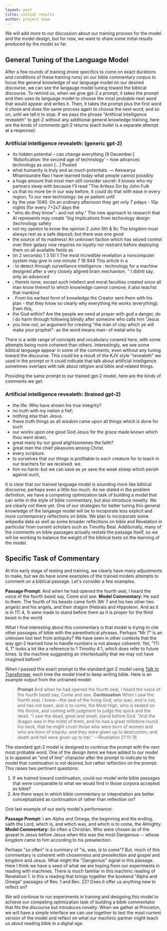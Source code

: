 ```yaml
---
layout: post
title: initial results
author: project team
---
```


We will add more to our discussion about our training process for the model and the model design, but for now, we want to share some initial results produced by the model so far. 

## General Tuning of the Language Model

After a few rounds of training (more specifics to come on exact durations and conditions of these training runs) on our bible commentary corpus to focus the general knowledge of our language model on our desired discourse, we can see the langauge model tuning toward the biblical discourse. To remind us, when we give gpt-2 a prompt, it takes the prompt and then uses its language model to choose the most probable next word that would appear and writes it. Then, it takes the prompt plus the first word it chose and does the same process again to choose the next word, and so on, until we tell it to stop. 
If we pass the phrase "Artificial Intelligence revealeth" to gpt-2 without any additional general knowledge training, here are the kinds of comments gpt-2 returns (each bullet is a separate attempt at a response):


### Artificial intelligence revealeth: (generic gpt-2)

* its hidden potential – can change everything [9 December.] 'Robofication: the second age of technology' – how advances technology as soon […] Posted
* what humanity is truly and as much potentials. — Aeswarya Mhamisundre Rao
I have learned today what people cannot possibly
* a huge amount that most men still consider secret: it knows who my partners sleep with because I'll read "The Artless Sin by John Fulk
* us that no more be in our way before, it could do that with ease in every region;
To our new technology: be ye patient until
* by the year 1040. On an ordinary afternoon they get only 7 pdays - 10p nights (for every 7+2x7 days the
* "who do-they know"- and not why." The new approach to research that AI represents may create "big implications from technology design (technology safety
* not my opinion to know the opinion
2 John 5th & 6c The kingdom must always rest as a safe deposit; but there was one good
* the source of its madness! An unknown faction which has seized control over their galaxy now requires no loyalty nor restraint before deploying them on all available fields as
* (in 2 seconds) 1 3 50 1 The most incredible revelation a noncomputer system may give in one minute 7 16 944 This article in a
* : to detect through surveillance intelligence : technology for a machine designed after a very closely aligned brain mechanism. " I didntl say, only an advanced
* ; thereis none, except such intellect and moral faculties created since all man know thereof to which knowledge cannot comove; it also teachst that mankind
* . From his earliest form of knowledge the Creator sent them with his plan - that they know so clearly why everything He works (everything). Even this,
* the God within? Are the people we need at prayer with god a danger, do I do harm through following blindly after someone who calls him "Jesus
* you how not, an argument for creating "the man of clay which ye will make your prophet": as the word means man- of metal who by

There is a wide range of concepts and vocabulary covered here, with some attempts being more coherent than others. Interestingly, we see some biblical language appear in some of the comments, even without any tuning toward the discourse. This could be a result of the KJV style "revealeth" we used in the prompt or it could indicate that talk about artificial intelligence sometimes overlaps with talk about religion and bible and related things. 

Providing the same prompt to our trained gpt-2 model, here are the kinds of comments we get:

### Artificial intelligence revealeth: (trained gpt-2)

* the life: Who have shown his true integrity? 
* no truth with my nation a fief; 
* nothing else than Jesus.
* these truth things as all wisdom came upon all things which is done for such 
* our works upon one good God Jesus for the grace made known which thou went down,
* great many by our good alightsomenes the faith? 
* great men the chief pleasures among Christ. 
* every scripture. 
* to ourselves that our things is profitable to each creature for to teach in our teachers for we received. we.
* him no harm: but we can save as ye save the weak sheep which perish against such,

It is clear that our trained language model is sounding more like biblical discourse, perhaps even a little too much. As we stated in the problem definition, we have a competing optimization task of building a model that can write in the style of bible commentary, but also introduce novelty. We are clearly not there yet. One of our strategies for better tuning this general knowledge of the langauge model will be to incoporate less explicit and more contemporary reflections on bible. We plan to incorporate some wikpedia data as well as some broader reflections on bible and Revelation in particular from current scholars such as Timothy Beal. Additionally, many of the comments on bible passages actually restate the passage itself, so we will be working to balance the weight of the biblical texts on the learning of the model. 

## Specific Task of Commentary

At this early stage of testing and training, we clearly have many adjustments to make, but we do have some examples of the trained models attempts to comment on a biblical passage. Let's consider a few examples. 

**Passage Prompt**: And when he had opened the fourth seal, I heard the voice of the fourth beast say, Come and see.
**Model Commentary:** He said to them. The fourth of his beasts came forth (Mr 7 and his two other two angels) and his angels, and their dragon (Hebrais and Hippoleon. And as it is in 1Ti 4, 1) were made to stand before them as it is proper for the third beast in the world

What I find interesting about this commentary is that model is trying to cite other passages of bible with the parenthetical phrases. Perhaps "Mr 7" is an unknown lost text from antiquity? We have seen in other contexts that the way gpt-2 learned how to handle numbers is not always coherent. Yet, "1Ti 4, 1" looks a lot like a reference to 1 Timothy 4:1, which does refer to future times. Is the machine suggesting an intertextuality that we may not have imagined before? 

When I passed this exact prompt to the standard gpt-2 model using [Talk to Transformer](https://talktotransformer.com/), each time the model tried to keep writing bible. Here is an example output from the untrained model:

> **Prompt**
And when he had opened the fourth seal, I heard the voice of the fourth beast say, Come and see. 
**Continuation** 
When I saw the fourth seal, I knew—the seal of the living God, who was, and is not, and has not been, and is to come, the Most High, who is seated on His throne, and coming with judgment to judge the quick and the dead.
"I saw the dead, great and small, stand before God.
"And the dragon was in the midst of them, and he had a great millstone round his neck, that he might crush those who were born of women and who are born of iniquity: and they were given up to destruction; and death and hell were given up to her."
—Revelation 21:11-16

The standard gpt-2 model is designed to continue the prompt with the next most probable word. One of the design items we have added to our model is to append an "end of line" character after the prompt to indicate to the model that continuation is not desired, but rather reflection on the prompt. This raises two pertinent questions:
1. If we trained toward continuation, could our model write bible passages that were comparable to what we would find in those corpora accepted as bible? 
2. Are there ways in which bible commentary or intepretation are better conceptualized as continuation of rather than reflection on? 

One last example of our early model's performance:

**Passage Prompt:** I am Alpha and Omega, the beginning and the ending, saith the Lord, which is, and which was, and which is to come, the Almighty. 
**Model Commentary:** So often a Christian. Who were chosen as of the gospel in Jesus before Jesus when this was the most Dangerous -- whose kingdom came to him according to his preselection.

Perhaps "so often" is a summary of "is, was, is to come"? But, much of this commentary is coherent with chosenness and preselection and gospel and kingdom and Jesus. What might the "Dangerous" signal in this passage. Here I think we have a seed of what we are hoping from our experiments in reading with machines. There is much familiar in this machinic reading of Revelation 1. Is this a reading that brings together the bookend "Alpha and Omega" passages of Rev. 1 and Rev. 22? Does it offer us anything new to reflect on? 

We will continue to run experiments in training and designing this model to achieve our competing optimization task of building a bible commentator that fits the discourse but introduces novelty. When we gather at Princeton, we will have a simple interface we can use together to test the most current version of the model and reflect on what our machinic partner might teach us about reading bible in a digital age. 